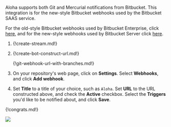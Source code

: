 Aloha supports both Git and Mercurial notifications from
Bitbucket. This integration is for the new-style Bitbucket
webhooks used by the Bitbucket SAAS service.

For the old-style Bitbucket webhooks used by Bitbucket Enterprise,
click [here](./bitbucket), and for the new-style webhooks used by
Bitbucket Server click [here](./bitbucket3).

1. {!create-stream.md!}

1. {!create-bot-construct-url.md!}

    {!git-webhook-url-with-branches.md!}

1. On your repository's web page, click on **Settings**. Select
   **Webhooks**, and click **Add webhook**.

1. Set **Title** to a title of your choice, such as `Aloha`. Set **URL**
   to the URL constructed above, and check the **Active** checkbox. Select
   the **Triggers** you'd like to be notified about, and click **Save**.

{!congrats.md!}

![](/static/images/integrations/bitbucket/003.png)
